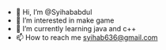 - 👋 Hi, I’m @Syihababdul
- 👀 I’m interested in make game
- 🌱 I’m currently learning java and c++
- 📫 How to reach me syihab636@gmail.com

<!---
Syihababdul/Syihababdul is a ✨ special ✨ repository because its `README.md` (this file) appears on your GitHub profile.
You can click the Preview link to take a look at your changes.
--->
